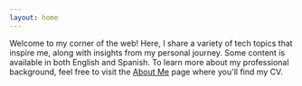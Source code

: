 ```yaml
---
layout: home
---
```

Welcome to my corner of the web! Here, I share a variety of tech topics that inspire me, along with insights from my personal journey. Some content is available in both English and Spanish. To learn more about my professional background, feel free to visit the [About Me](/about/) page where you'll find my CV.
